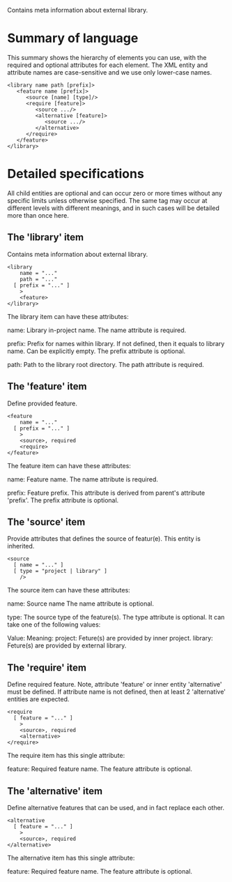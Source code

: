 Contains meta information about external library.

Summary of language
===================

This summary shows the hierarchy of elements you can use, with the
required and optional attributes for each element.  The XML entity and
attribute names are case-sensitive and we use only lower-case names.

    <library name path [prefix]>
       <feature name [prefix]>
          <source [name] [type]/>
          <require [feature]>
             <source .../>
             <alternative [feature]>
                <source .../>
             </alternative>
          </require>
       </feature>
    </library>

Detailed specifications
=======================

All child entities are optional and can occur zero or more times without
any specific limits unless otherwise specified.  The same tag may occur
at different levels with different meanings, and in such cases will be
detailed more than once here.

The 'library' item
------------------

Contains meta information about external library.

    <library
        name = "..."
        path = "..."
      [ prefix = "..." ]
        >
        <feature>
    </library>

The library item can have these attributes:

name:
    Library in-project name. The name attribute is required.

prefix:
    Prefix for names within library. If not defined, then it equals to
    library name. Can be explicitly empty. The prefix attribute is optional.

path:
    Path to the library root directory. The path attribute is required.


The 'feature' item
------------------

Define provided feature.

    <feature
        name = "..."
      [ prefix = "..." ]
        >
        <source>, required
        <require>
    </feature>

The feature item can have these attributes:

name:
    Feature name. The name attribute is required.

prefix:
    Feature prefix. This attribute is derived from parent's attribute
    'prefix'. The prefix attribute is optional.


The 'source' item
-----------------

Provide attributes that defines the source of featur(e). This entity is
inherited.

    <source
      [ name = "..." ]
      [ type = "project | library" ]
        />

The source item can have these attributes:

name:
    Source name The name attribute is optional.

type:
    The source type of the feature(s). The type attribute is optional. It can
    take one of the following values:

Value: Meaning:
project: Feture(s) are provided by inner project.
library: Feture(s) are provided by external library.


The 'require' item
------------------

Define required feature. Note, attribute 'feature' or inner entity
'alternative' must be defined. If attribute name is not defined, then at
least 2 'alternative' entities are expected.

    <require
      [ feature = "..." ]
        >
        <source>, required
        <alternative>
    </require>

The require item has this single attribute:

feature:
    Required feature name. The feature attribute is optional.


The 'alternative' item
----------------------

Define alternative features that can be used, and in fact replace each
other.

    <alternative
      [ feature = "..." ]
        >
        <source>, required
    </alternative>

The alternative item has this single attribute:

feature:
    Required feature name. The feature attribute is optional.

